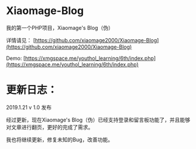# Xiaomage-Blog
我的第一个PHP项目，Xiaomage's Blog（伪）

详情请见：
 [https://github.com/xiaomage2000/Xiaomage-Blog](https://github.com/xiaomage2000/Xiaomage-Blog)
 
 Demo:
 [https://xmgspace.me/youthol_learning/6th/index.php](https://xmgspace.me/youthol_learning/6th/index.php)
 
# 更新日志：
2019.1.21 v 1.0 发布

经过更新，现在Xiaomage's Blog（伪）已经支持登录和留言板功能了，并且能够对文章进行翻页，更好的完成了需求。

我也将继续更新，修复未知的Bug，改善功能。

